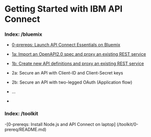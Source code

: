 # Getting Started with IBM API Connect


### Index: /bluemix
- [0-prereqs: Launch API Connect Essentials on Bluemix](bluemix/0-prereq/README.md)

- [1a: Import an OpenAPI2.0 spec and proxy an existing REST service](bluemix/1a/README.md)
- [1b: Create new API definitions and proxy an existing REST service](bluemix/1b/README.md)
- 2a: Secure an API with Client-ID and Client-Secret keys
- 2b: Secure an API with two-legged OAuth (Application flow)
-  ...
-

### Index: /toolkit
-[0-prereqs: Install Node.js and API Connect on laptop] (/toolkit/0-prereq/README.md)

